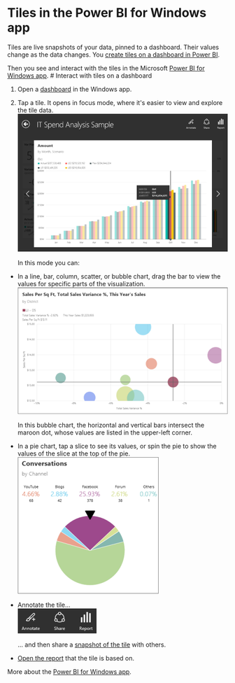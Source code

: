 ﻿<properties 
   pageTitle="Tiles in the Power BI for Windows app"
   description="Tiles in the Power BI for Windows app"
   services="powerbi" 
   documentationCenter="" 
   authors="jastru" 
   manager="mblythe" 
   editor=""
   tags=""/>
 
<tags
   ms.service="powerbi"
   ms.devlang="NA"
   ms.topic="article"
   ms.tgt_pltfrm="NA"
   ms.workload="powerbi"
   ms.date="10/15/2015"
   ms.author="jastru"/>

# Tiles in the Power BI for Windows app  

Tiles are live snapshots of your data, pinned to a dashboard. Their values change as the data changes. You [create tiles on a dashboard in Power BI](powerbi-service-dashboard-tiles.md).

Then you see and interact with the tiles in the Microsoft [Power BI for Windows app](powerbi-service-windows-app-get-started.md). # Interact with tiles on a dashboard

1.  Open a [dashboard](powerbi-mobile-dashboards-in-the-windows-app.md) in the Windows app.

2.  Tap a tile. It opens in focus mode, where it's easier to view and explore the tile data.  
    ![](media/powerbi-mobile-tiles-in-the-windows-app/PBI_WinAppTileSM.png)

    In this mode you can:

-   In a line, bar, column, scatter, or bubble chart, drag the bar to view the values for specific parts of the visualization.   
    ![](media/powerbi-mobile-tiles-in-the-windows-app/PBI_WinAppTile.png)

    In this bubble chart, the horizontal and vertical bars intersect the maroon dot, whose values are listed in the upper-left corner.

-   In a pie chart, tap a slice to see its values, or spin the pie to show the values of the slice at the top of the pie.  
    ![](media/powerbi-mobile-tiles-in-the-windows-app/PBI_WinAppPie.png)

-   Annotate the tile...   
    ![](media/powerbi-mobile-tiles-in-the-windows-app/PBI_WinAppTileIcons.png)

    ... and then share a [snapshot of the tile](powerbi-mobile-annotate-and-share-a-snapshot-from-the-windows-app.md) with others.

-   [Open the report](https://support.powerbi.com/knowledgebase/articles/510953-reports-in-the-power-bi-for-windows-app) that the tile is based on.

More about the [Power BI for Windows app](powerbi-service-windows-app-get-started.md).